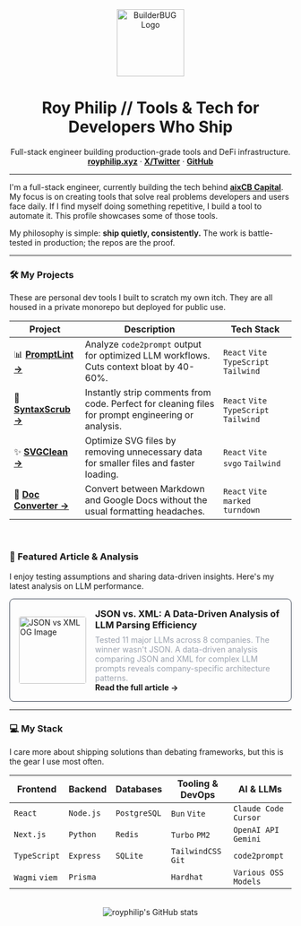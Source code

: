<div align="center">
  <a href="https://royphilip.xyz">
    <img src="https://github.com/user-attachments/assets/f2380e40-20d1-46d5-a327-99211c3a2acd" alt="BuilderBUG Logo" width="120">
  </a>
  <h1 align="center">Roy Philip // Tools & Tech for Developers Who Ship</h1>
  <p align="center">
    Full-stack engineer building production-grade tools and DeFi infrastructure.
    <br />
    <a href="https://royphilip.xyz"><strong>royphilip.xyz</strong></a>
    ·
    <a href="https://x.com/royphilip_"><strong>X/Twitter</strong></a>
    ·
    <a href="https://github.com/royphilip"><strong>GitHub</strong></a>
  </p>
</div>

---

I'm a full-stack engineer, currently building the tech behind **[aixCB Capital](https://aixcbcapital.com)**. My focus is on creating tools that solve real problems developers and users face daily. If I find myself doing something repetitive, I build a tool to automate it. This profile showcases some of those tools.

My philosophy is simple: **ship quietly, consistently.** The work is battle-tested in production; the repos are the proof.

---

### 🛠️ My Projects

These are personal dev tools I built to scratch my own itch. They are all housed in a private monorepo but deployed for public use.

| Project                                    | Description                                                                                             | Tech Stack                                     |
| ------------------------------------------ | ------------------------------------------------------------------------------------------------------- | ---------------------------------------------- |
| 📊 **[PromptLint →](https://royphilip.xyz/promptlint/)** | Analyze `code2prompt` output for optimized LLM workflows. Cuts context bloat by 40-60%.                   | `React` `Vite` `TypeScript` `Tailwind`       |
| 🧹 **[SyntaxScrub →](https://royphilip.xyz/syntax-scrub/)** | Instantly strip comments from code. Perfect for cleaning files for prompt engineering or analysis.      | `React` `Vite` `TypeScript` `Tailwind`       |
| ✨ **[SVGClean →](https://royphilip.xyz/svgclean/)**      | Optimize SVG files by removing unnecessary data for smaller files and faster loading.                   | `React` `Vite` `svgo` `Tailwind`             |
| 🔄 **[Doc Converter →](https://royphilip.xyz/doc-converter/)** | Convert between Markdown and Google Docs without the usual formatting headaches.                      | `React` `Vite` `marked` `turndown`           |

<br/>

### 📝 Featured Article & Analysis

I enjoy testing assumptions and sharing data-driven insights. Here's my latest analysis on LLM performance.

<a href="https://royphilip.xyz/blog/json-vs-xml-llm-parsing-efficiency" style="text-decoration: none;">
  <div style="border: 1px solid #374151; border-radius: 8px; padding: 16px; display: flex; align-items: center; gap: 16px;">
    <img src="https://github.com/user-attachments/assets/49f53505-41ca-4537-8da8-9b2b3e07c416" alt="JSON vs XML OG Image" width="120" style="border-radius: 4px;">
    <div>
      <h3 style="margin: 0 0 8px 0;">JSON vs. XML: A Data-Driven Analysis of LLM Parsing Efficiency</h3>
      <p style="margin: 0; font-size: 14px; color: #9ca3af;">Tested 11 major LLMs across 8 companies. The winner wasn't JSON. A data-driven analysis comparing JSON and XML for complex LLM prompts reveals company-specific architecture patterns.</p>
      <strong>Read the full article →</strong>
    </div>
  </div>
</a>

---

### 💻 My Stack

I care more about shipping solutions than debating frameworks, but this is the gear I use most often.

| Frontend      | Backend       | Databases     | Tooling & DevOps       | AI & LLMs                |
|---------------|---------------|---------------|------------------------|--------------------------|
| `React`       | `Node.js`     | `PostgreSQL`  | `Bun` `Vite`           | `Claude Code` `Cursor`   |
| `Next.js`     | `Python`      | `Redis`       | `Turbo` `PM2`          | `OpenAI API` `Gemini`    |
| `TypeScript`  | `Express`     | `SQLite`      | `TailwindCSS` `Git`    | `code2prompt`            |
| `Wagmi` `viem`| `Prisma`      |               | `Hardhat`              | `Various OSS Models`     |

<br/>

<div align="center">
  <img src="https://github-readme-stats.vercel.app/api?username=royphilip&show_icons=true&theme=transparent&hide_border=true&title_color=059669&icon_color=059669&text_color=d1d5db" alt="royphilip's GitHub stats" />
</div>